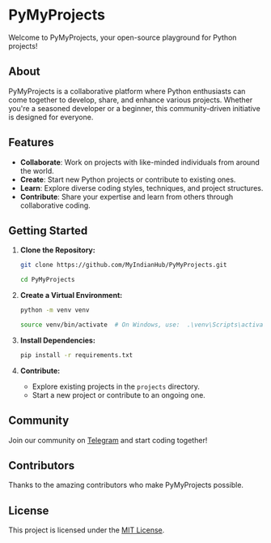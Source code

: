 # PyMyProjects

Welcome to PyMyProjects, your open-source playground for Python projects!

## About

PyMyProjects is a collaborative platform where Python enthusiasts can come together to develop, share, and enhance various projects. Whether you're a seasoned developer or a beginner, this community-driven initiative is designed for everyone.

## Features

- **Collaborate**: Work on projects with like-minded individuals from around the world.
- **Create**: Start new Python projects or contribute to existing ones.
- **Learn**: Explore diverse coding styles, techniques, and project structures.
- **Contribute**: Share your expertise and learn from others through collaborative coding.

## Getting Started

1. **Clone the Repository:**
   ```bash
   git clone https://github.com/MyIndianHub/PyMyProjects.git
   ```
   ```bash
   cd PyMyProjects
   ```

3. **Create a Virtual Environment:**
   ```bash
   python -m venv venv
   ```
   ```bash
   source venv/bin/activate  # On Windows, use:  .\venv\Scripts\activate
   ```

4. **Install Dependencies:**
   ```bash
   pip install -r requirements.txt
   ```

5. **Contribute:**
   - Explore existing projects in the `projects` directory.
   - Start a new project or contribute to an ongoing one.

## Community

Join our community on [Telegram](https://telegram.me/myindianhub) and start coding together!

## Contributors

Thanks to the amazing contributors who make PyMyProjects possible.

## License

This project is licensed under the [MIT License](LICENSE).
